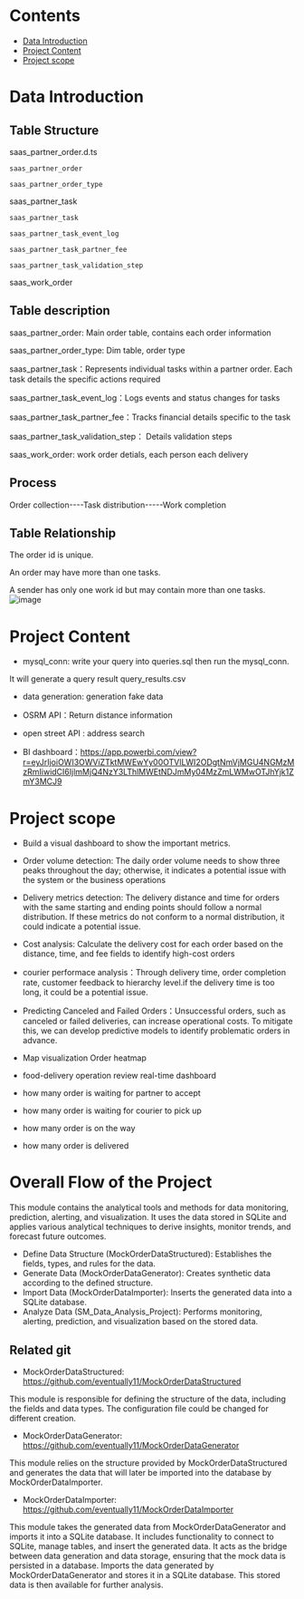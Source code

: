 # Contents

- [Data Introduction](#data-introduction)
- [Project Content](#project-content)
- [Project scope](#project-scope)



# Data Introduction
## Table Structure
saas_partner_order.d.ts

    saas_partner_order
  
    saas_partner_order_type


saas_partner_task

    saas_partner_task
    
    saas_partner_task_event_log
    
    saas_partner_task_partner_fee
    
    saas_partner_task_validation_step
    

saas_work_order


    
  
## Table description

saas_partner_order: Main order table, contains each order information 

saas_partner_order_type: Dim table, order type

saas_partner_task：Represents individual tasks within a partner order. Each task details the specific actions required

saas_partner_task_event_log：Logs events and status changes for tasks

saas_partner_task_partner_fee：Tracks financial details specific to the task 

saas_partner_task_validation_step： Details validation steps

saas_work_order: work order detials, each person each delivery


## Process
Order collection----Task distribution-----Work completion


## Table Relationship
The order id is unique.

An order may have more than one tasks.

A sender has only one work id but may contain more than one tasks.
![image](https://github.com/eventually11/SM_data_analysis_project/blob/main/SM_ERD.jpg)


# Project Content
- mysql_conn: write your query into queries.sql then run the mysql_conn. 

It will generate a query result query_results.csv 

- data generation: generation fake data

- OSRM API：Return distance information

- open street API : address search

- BI dashboard：https://app.powerbi.com/view?r=eyJrIjoiOWI3OWViZTktMWEwYy00OTVlLWI2ODgtNmVjMGU4NGMzMzRmIiwidCI6IjlmMjQ4NzY3LThlMWEtNDJmMy04MzZmLWMwOTJhYjk1ZmY3MCJ9



# Project scope
- Build a visual dashboard to show the important metrics.

- Order volume detection: The daily order volume needs to show three peaks throughout the day; otherwise, it indicates a potential issue with the system or the business operations

- Delivery metrics detection: The delivery distance and time for orders with the same starting and ending points should follow a normal distribution. If these metrics do not conform to a normal distribution, it could indicate a potential issue.

- Cost analysis: Calculate the delivery cost for each order based on the distance, time, and fee fields to identify high-cost orders

- courier performace analysis：Through delivery time, order completion rate, customer feedback to hierarchy level.if the delivery time is too long, it could be a potential issue.

- Predicting Canceled and Failed Orders：Unsuccessful orders, such as canceled or failed deliveries, can increase operational costs. To mitigate this, we can develop predictive models to identify problematic orders in advance.


- Map visualization Order heatmap

- food-delivery operation review  real-time dashboard

- how many order is waiting for partner to accept
- how many order is waiting for courier to pick up
- how many order is on the way
- how many order is delivered



# Overall Flow of the Project

This module contains the analytical tools and methods for data monitoring, prediction, alerting, and visualization. It uses the data stored in SQLite and applies various analytical techniques to derive insights, monitor trends, and forecast future outcomes.

- Define Data Structure (MockOrderDataStructured): Establishes the fields, types, and rules for the data.
- Generate Data (MockOrderDataGenerator): Creates synthetic data according to the defined structure.
- Import Data (MockOrderDataImporter): Inserts the generated data into a SQLite database.
- Analyze Data (SM_Data_Analysis_Project): Performs monitoring, alerting, prediction, and visualization based on the stored data.

## Related git
- MockOrderDataStructured: https://github.com/eventually11/MockOrderDataStructured

This module is responsible for defining the structure of the data, including the fields and data types. The configuration file could be changed for different creation.


- MockOrderDataGenerator: https://github.com/eventually11/MockOrderDataGenerator

This module relies on the structure provided by MockOrderDataStructured and generates the data that will later be imported into the database by MockOrderDataImporter.

- MockOrderDataImporter: https://github.com/eventually11/MockOrderDataImporter

This module takes the generated data from MockOrderDataGenerator and imports it into a SQLite database. It includes functionality to connect to SQLite, manage tables, and insert the generated data. It acts as the bridge between data generation and data storage, ensuring that the mock data is persisted in a database. Imports the data generated by MockOrderDataGenerator and stores it in a SQLite database. This stored data is then available for further analysis.
